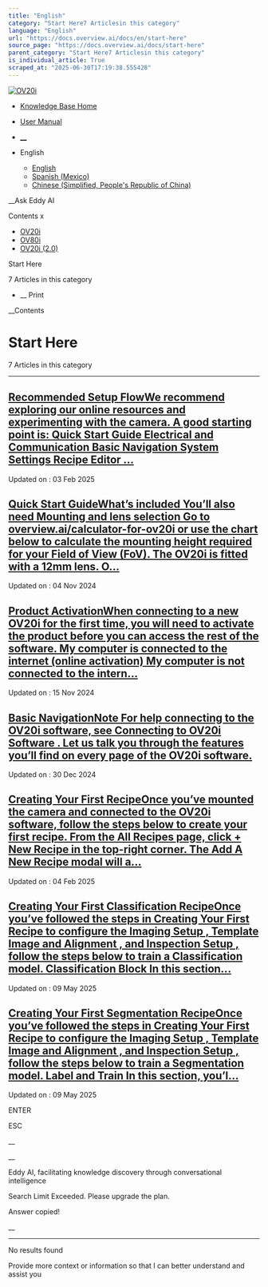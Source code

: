 ```yaml
---
title: "English"
category: "Start Here7 Articlesin this category"
language: "English"
url: "https://docs.overview.ai/docs/en/start-here"
source_page: "https://docs.overview.ai/docs/start-here"
parent_category: "Start Here7 Articlesin this category"
is_individual_article: True
scraped_at: "2025-06-30T17:19:38.555428"
---
```


[ ![OV20i](https://cdn.document360.io/logo/863daf20-40fe-49e9-9c91-e3c6cfba55d1/2e22ebf07a24460d8065cff0cb46d3d4-OverviewLogo.png) ](https://www.overview.ai)

  * [Knowledge Base Home](https://docs.overview.ai)
  * [User Manual](https://docs.overview.ai/docs)



  * [ __](/v1/en)
  * English

    * [ English ](/docs/en/start-here "en")
    * [ Spanish \(Mexico\) ](/docs/es-mx/primeros-pasos "es-mx")
    * [ Chinese \(Simplified, People's Republic of China\) ](/docs/zh-cn/start-here "zh-cn")




__Ask Eddy AI

Contents x

  * [ OV20i  ](start-here)
  * [ OV80i  ](start-here-1)
  * [ OV20i \(2.0\)  ](faq)



Start Here

7 Articles  in this category




  *  __ Print




 __Contents

# Start Here

7 Articles  in this category

* * *

## [Recommended Setup FlowWe recommend exploring our online resources and experimenting with the camera. A good starting point is: Quick Start Guide Electrical and Communication Basic Navigation System Settings Recipe Editor ...](/docs/recommended-setup-flow)

Updated on : 03 Feb 2025

## [Quick Start GuideWhat’s included You’ll also need Mounting and lens selection Go to overview.ai/calculator-for-ov20i or use the chart below to calculate the mounting height required for your Field of View \(FoV\). The OV20i is fitted with a 12mm lens. O...](/docs/quick-start-guide)

Updated on : 04 Nov 2024

## [Product ActivationWhen connecting to a new OV20i for the first time, you will need to activate the product before you can access the rest of the software. My computer is connected to the internet \(online activation\) My computer is not connected to the intern...](/docs/product-activation)

Updated on : 15 Nov 2024

## [Basic NavigationNote For help connecting to the OV20i software, see Connecting to OV20i Software . Let us talk you through the features you’ll find on every page of the OV20i software.](/docs/basic-navigation)

Updated on : 30 Dec 2024

## [Creating Your First RecipeOnce you’ve mounted the camera and connected to the OV20i software, follow the steps below to create your first recipe. From the All Recipes page, click + New Recipe in the top-right corner. The Add A New Recipe modal will a...](/docs/creating-your-first-recipe)

Updated on : 04 Feb 2025

## [Creating Your First Classification RecipeOnce you’ve followed the steps in Creating Your First Recipe to configure the Imaging Setup , Template Image and Alignment , and Inspection Setup , follow the steps below to train a Classification model. Classification Block In this section...](/docs/creating-your-first-classification-recipe)

Updated on : 09 May 2025

## [Creating Your First Segmentation RecipeOnce you’ve followed the steps in Creating Your First Recipe to configure the Imaging Setup , Template Image and Alignment , and Inspection Setup , follow the steps below to train a Segmentation model. Label and Train In this section, you’l...](/docs/creating-your-first-segmentation-recipe)

Updated on : 09 May 2025

ENTER

ESC

 __

__

Eddy AI, facilitating knowledge discovery through conversational intelligence

Search Limit Exceeded. Please upgrade the plan.

Answer copied\!

__

__ __

No results found

Provide more context or information so that I can better understand and assist you
